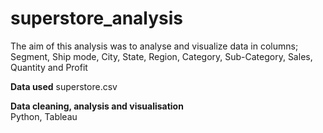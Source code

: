 # superstore_analysis
The aim of this analysis was to analyse and visualize data in columns; Segment, Ship mode, City, State, Region, Category, Sub-Category, Sales, Quantity and Profit

**Data used** 
superstore.csv

**Data cleaning, analysis and visualisation**  
Python, Tableau
